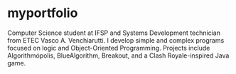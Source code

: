 # myportfolio
Computer Science student at IFSP and Systems Development technician from ETEC Vasco A. Venchiarutti. I develop simple and complex programs focused on logic and Object-Oriented Programming. Projects include Algorithmópolis, BlueAlgorithm, Breakout, and a Clash Royale-inspired Java game.
